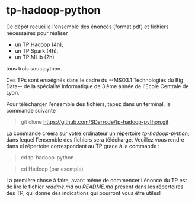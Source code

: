 # tp-hadoop-python

Ce dépôt recueille l'ensemble des énoncés (format pdf) et fichiers nécessaires pour réaliser 

  - un TP Hadoop (4h),
  - un TP Spark (4h),
  - un TP MLib (2h) 

tous trois sous python. 

Ces TPs sont enseignés dans le cadre du --MSO3.1 Technologies du Big Data-- de la spécialité Informatique de 3ième année de l'Ecole Centrale de Lyon. 

Pour télécharger l’ensemble des fichiers, tapez dans un terminal, la commande suivante
  > git clone https://github.com/SDerrode/tp-hadoop-python.git

La commande créera sur votre ordinateur un répertoire *tp-hadoop-python*, dans lequel l’ensemble des fichiers sera téléchargé. Veuillez vous rendre dans el répertoire correspondant au TP grace à la commande :
  > cd tp-hadoop-python
  
  > cd Hadoop (par exemple)

La première chose à faire, avant même de commencer l'énoncé du TP est de lire le fichier *readme.md* ou *README.md* présent dans les répertoires des TP, qui donne des indications qui pourront vous être utiles!
